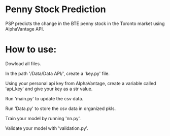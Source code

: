 # Penny Stock Prediction
PSP predicts the change in the BTE penny stock in the Toronto market using AlphaVantage API.

# How to use:
Dowload all files.
 
In the path '/Data/Data API/', create a 'key.py' file.

Using your personal api key from AlphaVantage, create a variable called 'api_key' and give your key as a str value.

Run 'main.py' to update the csv data.

Run 'Data.py' to store the csv data in organized pkls.

Train your model by running 'nn.py'.

Validate your model with 'validation.py'.